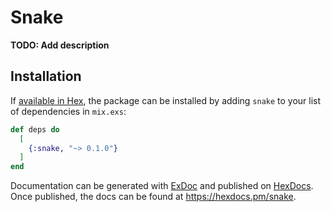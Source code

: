 # Snake

**TODO: Add description**

## Installation

If [available in Hex](https://hex.pm/docs/publish), the package can be installed
by adding `snake` to your list of dependencies in `mix.exs`:

```elixir
def deps do
  [
    {:snake, "~> 0.1.0"}
  ]
end
```

Documentation can be generated with [ExDoc](https://github.com/elixir-lang/ex_doc)
and published on [HexDocs](https://hexdocs.pm). Once published, the docs can
be found at <https://hexdocs.pm/snake>.


